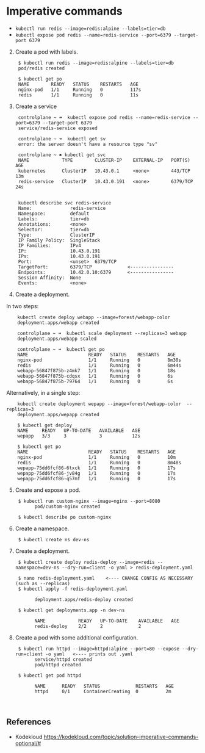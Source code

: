 # Imperative commands

- `kubectl run redis --image=redis:alpine --labels=tier=db`
- `kubectl expose pod redis --name=redis-service --port=6379 --target-port 6379`

2. Create a pod with labels. 

        $ kubectl run redis --image=redis:alpine --labels=tier=db
        pod/redis created

        $ kubectl get po
        NAME        READY   STATUS    RESTARTS   AGE
        nginx-pod   1/1     Running   0          117s
        redis       1/1     Running   0          11s
    
3. Create a service

        controlplane ~ ➜  kubectl expose pod redis --name=redis-service --port=6379 --target-port 6379
        service/redis-service exposed

        controlplane ~ ➜  kubectl get sv
        error: the server doesn't have a resource type "sv"

        controlplane ~ ✖ kubectl get svc
        NAME            TYPE        CLUSTER-IP    EXTERNAL-IP   PORT(S)    AGE
        kubernetes      ClusterIP   10.43.0.1     <none>        443/TCP    13m
        redis-service   ClusterIP   10.43.0.191   <none>        6379/TCP   24s


        kubectl describe svc redis-service
        Name:              redis-service
        Namespace:         default
        Labels:            tier=db  
        Annotations:       <none>
        Selector:          tier=db
        Type:              ClusterIP
        IP Family Policy:  SingleStack
        IP Families:       IPv4
        IP:                10.43.0.191
        IPs:               10.43.0.191
        Port:              <unset>  6379/TCP
        TargetPort:        6379/TCP             <----------------
        Endpoints:         10.42.0.10:6379      <----------------
        Session Affinity:  None
        Events:            <none>
  
4. Create a deployment. 
  
In two steps: 
  
        kubectl create deploy webapp --image=forest/webapp-color
        deployment.apps/webapp created

        controlplane ~ ➜  kubectl scale deployment --replicas=3 webapp
        deployment.apps/webapp scaled

        controlplane ~ ➜  kubectl get po
        NAME                      READY   STATUS    RESTARTS   AGE
        nginx-pod                 1/1     Running   0          8m30s
        redis                     1/1     Running   0          6m44s
        webapp-56847f875b-z4mk7   1/1     Running   0          18s
        webapp-56847f875b-cdqsx   1/1     Running   0          6s
        webapp-56847f875b-79764   1/1     Running   0          6s
  
Alternatively, in a single step:
  
        kubectl create deployment wepapp --image=forest/webapp-color  --replicas=3
        deployment.apps/wepapp created

        $ kubectl get deploy
        NAME     READY   UP-TO-DATE   AVAILABLE   AGE
        wepapp   3/3     3            3           12s

        $ kubectl get po
        NAME                      READY   STATUS    RESTARTS   AGE
        nginx-pod                 1/1     Running   0          10m
        redis                     1/1     Running   0          8m48s
        wepapp-75dd6fcf86-6txck   1/1     Running   0          17s
        wepapp-75dd6fcf86-jv84g   1/1     Running   0          17s
        wepapp-75dd6fcf86-q57mf   1/1     Running   0          17s

5. Create and expose a pod. 
      
        $ kubectl run custom-nginx --image=nginx --port=8080
              pod/custom-nginx created

        $ kubectl describe po custom-nginx

6. Create a namespace. 
      
        $ kubectl create ns dev-ns

7. Create a deployment. 
      
        $ kubectl create deploy redis-deploy --image=redis --namespace=dev-ns --dry-run=client -o yaml > redis-deployment.yaml

        $ nano redis-deployment.yaml    <---- CHANGE CONFIG AS NECESSARY (such as --replicas)
        $ kubectl apply -f redis-deployment.yaml

              deployment.apps/redis-deploy created

        $ kubectl get deployments.app -n dev-ns

              NAME            READY   UP-TO-DATE    AVAILABLE   AGE
              redis-deploy    2/2     2             2                                            

8. Create a pod with some additional configuration. 
                                            
        $ kubectl run httpd --image=httpd:alpine --port=80 --expose --dry-run=client -o yaml   <---- prints out .yaml
              service/httpd created
              pod/httpd created

        $ kubectl get pod httpd

              NAME      READY   STATUS             RESTARTS   AGE
              httpd     0/1     ContainerCreating  0          2m                                            

<br>

## References

- Kodekloud https://kodekloud.com/topic/solution-imperative-commands-optional/#
